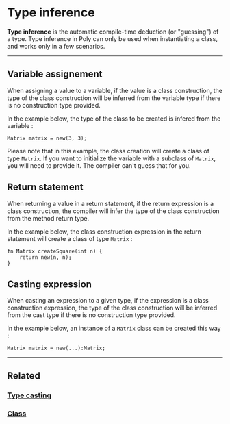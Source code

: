 # Type inference
**Type inference** is the automatic compile-time deduction (or "guessing") of a type.
Type inference in Poly can only be used when instantiating a class, and works only in a few scenarios.


---


## Variable assignement
When assigning a value to a variable, if the value is a class construction,
the type of the class construction will be inferred from the variable type if there is no construction type provided.

In the example below, the type of the class to be created is infered from the variable :
```poly
Matrix matrix = new(3, 3);
```
Please note that in this example, the class creation will create a class of type `Matrix`.
If you want to initialize the variable with a subclass of `Matrix`, you will need to provide it.
The compiler can't guess that for you.


## Return statement
When returning a value in a return statement, if the return expression is a class construction,
the compiler will infer the type of the class construction from the method return type.

In the example below, the class construction expression in the return statement will create a class of type `Matrix` :
```poly
fn Matrix createSquare(int n) {
    return new(n, n);
}
```


## Casting expression
When casting an expression to a given type, if the expression is a class construction expression,
the type of the class construction will be inferred from the cast type if there is no construction type provided.

In the example below, an instance of a `Matrix` class can be created this way :
```poly
Matrix matrix = new(...):Matrix;
```


---


## Related
### [Type casting](Type-casting.md)
### [Class](../objects/Class.md)